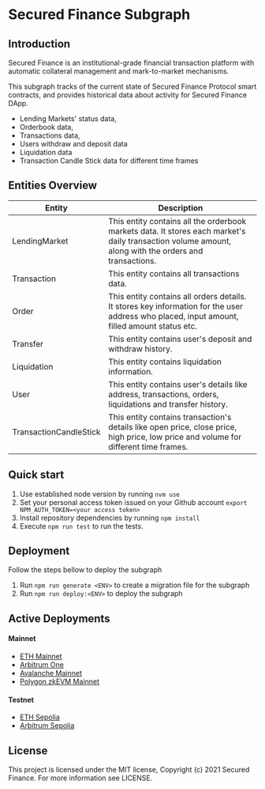 # Secured Finance Subgraph

## Introduction

Secured Finance is an institutional-grade financial transaction platform with automatic collateral management and mark-to-market mechanisms.

This subgraph tracks of the current state of Secured Finance Protocol smart contracts, and provides historical data about activity for Secured Finance DApp.

* Lending Markets' status data,
* Orderbook data,
* Transactions data,
* Users withdraw and deposit data
* Liquidation data
* Transaction Candle Stick data for different time frames

## Entities Overview

| Entity         | Description                                                                                           |
| -------------- | ----------------------------------------------------------------------------------------------------- |
| LendingMarket  | This entity contains all the orderbook markets data. It stores each market's daily transaction volume amount, along with the orders and transactions.                                                                                                        |
| Transaction    | This entity contains all transactions data.                                                           |
| Order          | This entity contains all orders details. It stores key information for the user address who placed, input amount, filled amount status etc.      |
| Transfer       | This entity contains user's deposit and withdraw history.                                             |
| Liquidation    | This entity contains liquidation information.                                                         |
| User           | This entity contains user's details like address, transactions, orders, liquidations and transfer history. |
| TransactionCandleStick           | This entity contains transaction's details like open price, close price, high price, low price and volume for different time frames. |

## Quick start

1. Use established node version by running `nvm use`
2. Set your personal access token issued on your Github account `export NPM_AUTH_TOKEN=<your access token>`
3. Install repository dependencies by running `npm install`
4. Execute `npm run test` to run the tests.

## Deployment

Follow the steps bellow to deploy the subgraph

1. Run `npm run generate <ENV>` to create a migration file for the subgraph
2. Run `npm run deploy:<ENV>` to deploy the subgraph

## Active Deployments

#### Mainnet

* [ETH Mainnet](https://api.studio.thegraph.com/query/64582/sf-prd-mainnet/version/latest)
* [Arbitrum One](https://api.studio.thegraph.com/query/64582/sf-prd-arbitrum-one/version/latest)
* [Avalanche Mainnet](https://api.studio.thegraph.com/query/64582/sf-prd-avalanche-mainnet/version/latest)
* [Polygon zkEVM Mainnet](https://api.studio.thegraph.com/query/64582/sf-prd-polygon-zkevm-mainnet/version/latest)

#### Testnet

* [ETH Sepolia](https://api.studio.thegraph.com/query/64582/sf-prd-sepolia/version/latest)
* [Arbitrum Sepolia](https://api.studio.thegraph.com/query/64582/sf-prd-arbitrum-sepolia/version/latest)

## License

This project is licensed under the MIT license, Copyright (c) 2021 Secured Finance. For more information see LICENSE.
